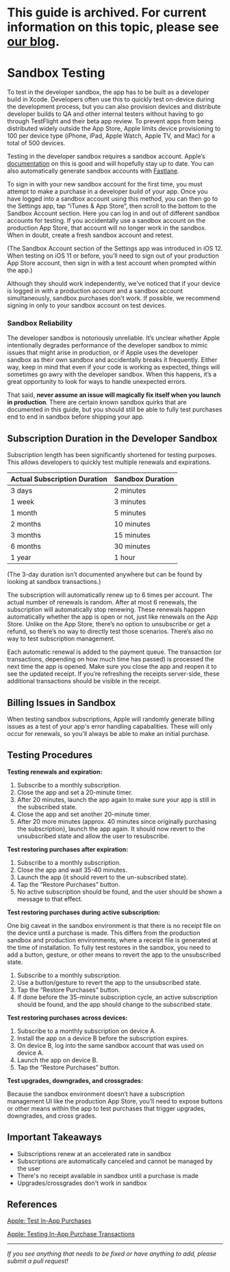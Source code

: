 # This guide is archived. For current information on this topic, please see [our blog](https://www.revenuecat.com/blog/engineering/the-ultimate-guide-to-subscription-testing-on-ios/).

# Sandbox Testing

To test in the developer sandbox, the app has to be built as a developer build in Xcode. Developers often use this to quickly test on-device during the development process, but you can also provision devices and distribute developer builds to QA and other internal testers without having to go through TestFlight and their beta app review. To prevent apps from being distributed widely outside the App Store, Apple limits device provisioning to 100 per device type (iPhone, iPad, Apple Watch, Apple TV, and Mac) for a total of 500 devices.

Testing in the developer sandbox requires a sandbox account. Apple’s [documentation](https://help.apple.com/app-store-connect/#/dev8b997bee1) on this is good and will hopefully stay up to date. You can also automatically generate sandbox accounts with [Fastlane](https://github.com/fastlane/fastlane/blob/master/spaceship/docs/AppStoreConnect.md#testers). 

To sign in with your new sandbox account for the first time, you must attempt to make a purchase in a developer build of your app. Once you have logged into a sandbox account using this method, you can then go to the Settings app, tap “iTunes & App Store”, then scroll to the bottom to the Sandbox Account section. Here you can log in and out of different sandbox accounts for testing. If you accidentally use a sandbox account on the production App Store, that account will no longer work in the sandbox. When in doubt, create a fresh sandbox account and retest.

(The Sandbox Account section of the Settings app was introduced in iOS 12. When testing on iOS 11 or before, you’ll need to sign out of your production App Store account, then sign in with a test account when prompted within the app.)

Although they should work independently, we've noticed that if your device is logged in with a production account and a sandbox account simultaneously, sandbox purchases don't work. If possible, we recommend signing in only to your sandbox account on test devices. 

### Sandbox Reliability

The developer sandbox is notoriously unreliable. It’s unclear whether Apple intentionally degrades performance of the developer sandbox to mimic issues that might arise in production, or if Apple uses the developer sandbox as their own sandbox and accidentally breaks it frequently. Either way, keep in mind that even if your code is working as expected, things will sometimes go awry with the developer sandbox. When this happens, it’s a great opportunity to look for ways to handle unexpected errors.

That said, **never assume an issue will magically fix itself when you launch in production**. There are certain known sandbox quirks that are documented in this guide, but you should still be able to fully test purchases end to end in sandbox before shipping your app.

## Subscription Duration in the Developer Sandbox

Subscription length has been significantly shortened for testing purposes. This allows developers to quickly test multiple renewals and expirations.

| Actual Subscription Duration  | Sandbox Duration |
| --- | --- |
3 days | 2 minutes
1 week | 3 minutes
1 month | 5 minutes
2 months | 10 minutes
3 months | 15 minutes
6 months | 30 minutes
1 year | 1 hour

(The 3-day duration isn’t documented anywhere but can be found by looking at sandbox transactions.)

The subscription will automatically renew up to 6 times per account. The actual number of renewals is random. After at most 6 renewals, the subscription will automatically stop renewing. These renewals happen automatically whether the app is open or not, just like renewals on the App Store. Unlike on the App Store, there’s no option to unsubscribe or get a refund, so there’s no way to directly test those scenarios. There’s also no way to test subscription management.

Each automatic renewal is added to the payment queue. The transaction (or transactions, depending on how much time has passed) is processed the next time the app is opened. Make sure you close the app and reopen it to see the updated receipt. If you’re refreshing the receipts server-side, these additional transactions should be visible in the receipt.

## Billing Issues in Sandbox

When testing sandbox subscriptions, Apple will randomly generate billing issues as a test of your app's error handling capabalities. These will only occur for renewals, so you'll always be able to make an initial purchase.

## Testing Procedures

**Testing renewals and expiration:**

1. Subscribe to a monthly subscription.
2. Close the app and set a 20-minute timer.
3. After 20 minutes, launch the app again to make sure your app is still in the subscribed state.
4. Close the app and set another 20-minute timer.
5. After 20 more minutes (approx. 40 minutes since originally purchasing the subscription), launch the app again. It should now revert to the unsubscribed state and allow the user to resubscribe.

**Test restoring purchases after expiration:**

1. Subscribe to a monthly subscription.
2. Close the app and wait 35-40 minutes.
3. Launch the app (it should revert to the un-subscribed state).
4. Tap the “Restore Purchases” button.
5. No active subscription should be found, and the user should be shown a message to that effect.

**Test restoring purchases during active subscription:**

One big caveat in the sandbox environment is that there is no receipt file on the device until a purchase is made. This differs from the production sandbox and production environments, where a receipt file is generated at the time of installation. To fully test restores in the sandbox, you need to add a button, gesture, or other means to revert the app to the unsubscribed state.

1. Subscribe to a monthly subscription.
2. Use a button/gesture to revert the app to the unsubscribed state. 
3. Tap the “Restore Purchases” button.
4. If done before the 35-minute subscription cycle, an active subscription should be found, and the app should change to the subscribed state.

**Test restoring purchases across devices:**

1. Subscribe to a monthly subscription on device A.
2. Install the app on a device B before the subscription expires.
3. On device B, log into the same sandbox account that was used on device A.
4. Launch the app on device B.
5. Tap the “Restore Purchases” button.

**Test upgrades, downgrades, and crossgrades:**

Because the sandbox environment doesn’t have a subscription management UI like the production App Store, you’ll need to expose buttons or other means within the app to test purchases that trigger upgrades, downgrades, and cross grades.

## Important Takeaways
- Subscriptions renew at an accelerated rate in sandbox
- Subscriptions are automatically canceled and cannot be managed by the user
- There's no receipt available in sandbox until a purchase is made
- Upgrades/crossgrades don't work in sandbox

## References

[Apple: Test In-App Purchases](https://help.apple.com/app-store-connect/#/dev7e89e149d)

[Apple: Testing In-App Purchase Transactions](https://developer.apple.com/documentation/storekit/in-app_purchase/testing_in-app_purchase_transactions)


___________________________________________________________________
_If you see anything that needs to be fixed or have anything to add, please submit a pull request!_
